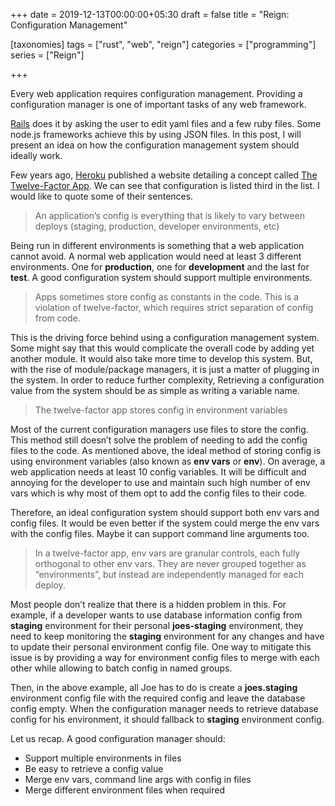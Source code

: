 +++
date = 2019-12-13T00:00:00+05:30
draft = false
title = "Reign: Configuration Management"

[taxonomies]
tags = ["rust", "web", "reign"]
categories = ["programming"]
series = ["Reign"]

+++

Every web application requires configuration management. Providing a configuration manager is one of important tasks of any web framework.

[Rails](https://rubyonrails.org) does it by asking the user to edit yaml files and a few ruby files. Some node.js frameworks achieve this by using JSON files. In this post, I will present an idea on how the configuration management system should ideally work.

Few years ago, [Heroku](https://heroku.com) published a website detailing a concept called [The Twelve-Factor App](http://12factor.net). We can see that configuration is listed third in the list. I would like to quote some of their sentences.

> An application’s config is everything that is likely to vary between deploys (staging, production, developer environments, etc)

Being run in different environments is something that a web application cannot avoid. A normal web application would need at least 3 different environments. One for **production**, one for **development** and the last for **test**. A good configuration system should support multiple environments.

> Apps sometimes store config as constants in the code. This is a violation of twelve-factor, which requires strict separation of config from code.

This is the driving force behind using a configuration management system. Some might say that this would complicate the overall code by adding yet another module. It would also take more time to develop this system. But, with the rise of module/package managers, it is just a matter of plugging in the system. In order to reduce further complexity, Retrieving a configuration value from the system should be as simple as writing a variable name.

> The twelve-factor app stores config in environment variables

Most of the current configuration managers use files to store the config. This method still doesn’t solve the problem of needing to add the config files to the code. As mentioned above, the ideal method of storing config is using environment variables (also known as **env vars** or **env**). On average, a web application needs at least 10 config variables. It will be difficult and annoying for the developer to use and maintain such high number of env vars which is why most of them opt to add the config files to their code.

Therefore, an ideal configuration system should support both env vars and config files. It would be even better if the system could merge the env vars with the config files. Maybe it can support command line arguments too.

> In a twelve-factor app, env vars are granular controls, each fully orthogonal to other env vars. They are never grouped together as “environments”, but instead are independently managed for each deploy.

Most people don’t realize that there is a hidden problem in this. For example, if a developer wants to use database information config from **staging** environment for their personal **joes-staging** environment, they need to keep monitoring the **staging** environment for any changes and have to update their personal environment config file. One way to mitigate this issue is by providing a way for environment config files to merge with each other while allowing to batch config in named groups.

Then, in the above example, all Joe has to do is create a **joes.staging** environment config file with the required config and leave the database config empty. When the configuration manager needs to retrieve database config for his environment, it should fallback to **staging** environment config.

Let us recap. A good configuration manager should:

 - Support multiple environments in files
 - Be easy to retrieve a config value
 - Merge env vars, command line args with config in files
 - Merge different environment files when required
